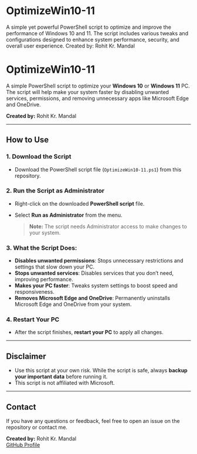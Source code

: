 # OptimizeWin10-11
A simple yet powerful PowerShell script to optimize and improve the performance of Windows 10 and 11. The script includes various tweaks and configurations designed to enhance system performance, security, and overall user experience. Created by: Rohit Kr. Mandal
# OptimizeWin10-11

A simple PowerShell script to optimize your **Windows 10** or **Windows 11** PC. The script will help make your system faster by disabling unwanted services, permissions, and removing unnecessary apps like Microsoft Edge and OneDrive.

**Created by:** Rohit Kr. Mandal

---

## How to Use

### 1. Download the Script
- Download the PowerShell script file (`OptimizeWin10-11.ps1`) from this repository.

### 2. Run the Script as Administrator
- Right-click on the downloaded **PowerShell script** file.
- Select **Run as Administrator** from the menu.
  
  > **Note:** The script needs Administrator access to make changes to your system.

### 3. What the Script Does:
- **Disables unwanted permissions**: Stops unnecessary restrictions and settings that slow down your PC.
- **Stops unwanted services**: Disables services that you don’t need, improving performance.
- **Makes your PC faster**: Tweaks system settings to boost speed and responsiveness.
- **Removes Microsoft Edge and OneDrive**: Permanently uninstalls Microsoft Edge and OneDrive from your system.

### 4. Restart Your PC
- After the script finishes, **restart your PC** to apply all changes.

---

## Disclaimer
- Use this script at your own risk. While the script is safe, always **backup your important data** before running it.
- This script is not affiliated with Microsoft.

---

## Contact

If you have any questions or feedback, feel free to open an issue on the repository or contact me.

**Created by:** Rohit Kr. Mandal  
[GitHub Profile](https://github.com/rohitmandal5984@gmail.com)
